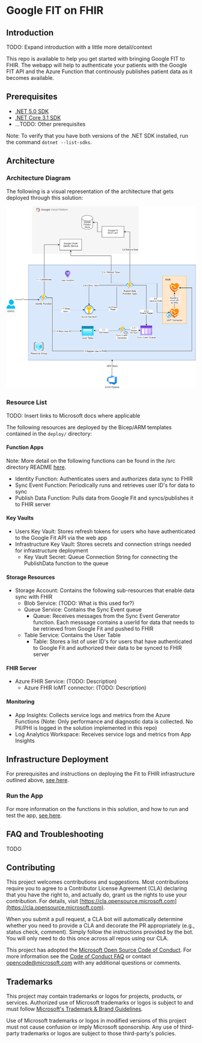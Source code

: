 # Google FIT on FHIR

## Introduction

TODO: Expand introduction with a little more detail/context

This repo is available to help you get started with bringing Google FIT to FHIR. The webapp will help to authenticate your patients with the Google FIT API and the Azure Function that continously publishes patient data as it becomes available.

## Prerequisites

* [.NET 5.0 SDK](https://dotnet.microsoft.com/download/dotnet/5.0)
* [.NET Core 3.1 SDK](https://dotnet.microsoft.com/download/dotnet/3.1)
* ...TODO: Other prerequisites

Note: To verify that you have both versions of the .NET SDK installed, run the command `dotnet --list-sdks`.

## Architecture

### Architecture Diagram
The following is a visual representation of the architecture that gets deployed through this solution:

![Architecture Diagram](./media/original-architecture-diagram.png)

### Resource List

TODO: Insert links to Microsoft docs where applicable

The following resources are deployed by the Bicep/ARM templates contained in the `deploy/` directory:

#### Function Apps

Note: More detail on the following functions can be found in the /src directory README [here](./src/README.md).

* Identity Function: Authenticates users and authorizes data sync to FHIR
* Sync Event Function: Periodically runs and retrieves user ID's for data to sync
* Publish Data Function: Pulls data from Google Fit and syncs/publishes it to FHIR server

#### Key Vaults

* Users Key Vault: Stores refresh tokens for users who have authenticated to the Google Fit API via the web app
* Infrastructure Key Vault: Stores secrets and connection strings needed for infrastructure deployment
    * Key Vault Secret: Queue Connection String for connecting the PublishData function to the queue

#### Storage Resources

* Storage Account: Contains the following sub-resources that enable data sync with FHIR
    * Blob Service: (TODO: What is this used for?)
    * Queue Service: Contains the Sync Event queue
        * Queue: Receives messages from the Sync Event Generator function.  Each messsage contains a userId for data that needs to be retrieved from Google Fit and pushed to FHIR
    * Table Service: Contains the User Table
        * Table: Stores a list of user ID's for users that have authenticated to Google Fit and authorized their data to be synced to FHIR server

#### FHIR Server

* Azure FHIR Service: (TODO: Description)
    * Azure FHIR IoMT connector: (TODO: Description)

#### Monitoring

* App Insights: Collects service logs and metrics from the Azure Functions (Note: Only performance and diagnostic data is collected.  No PII/PHI is logged in the solution implemented in this repo)
* Log Analytics Workspace: Receives service logs and metrics from App Insights

## Infrastructure Deployment

For prerequisites and instructions on deploying the Fit to FHIR infrastructure outlined above, [see here](./deploy/README.md).

### Run the App

For more information on the functions in this solution, and how to run and test the app, [see here](./src/README.md).

## FAQ and Troubleshooting

TODO

## Contributing

This project welcomes contributions and suggestions.  Most contributions require you to agree to a Contributor License Agreement (CLA) declaring that you have the right to, and actually do, grant us the rights to use your contribution. For details, visit [https://cla.opensource.microsoft.com](https://cla.opensource.microsoft.com).

When you submit a pull request, a CLA bot will automatically determine whether you need to provide a CLA and decorate the PR appropriately (e.g., status check, comment). Simply follow the instructions provided by the bot. You will only need to do this once across all repos using our CLA.

This project has adopted the [Microsoft Open Source Code of Conduct](https://opensource.microsoft.com/codeofconduct/). For more information see the [Code of Conduct FAQ](https://opensource.microsoft.com/codeofconduct/faq/) or contact [opencode@microsoft.com](mailto:opencode@microsoft.com) with any additional questions or comments.

## Trademarks

This project may contain trademarks or logos for projects, products, or services. Authorized use of Microsoft trademarks or logos is subject to and must follow [Microsoft's Trademark & Brand Guidelines](https://www.microsoft.com/en-us/legal/intellectualproperty/trademarks/usage/general).

Use of Microsoft trademarks or logos in modified versions of this project must not cause confusion or imply Microsoft sponsorship. Any use of third-party trademarks or logos are subject to those third-party's policies.
